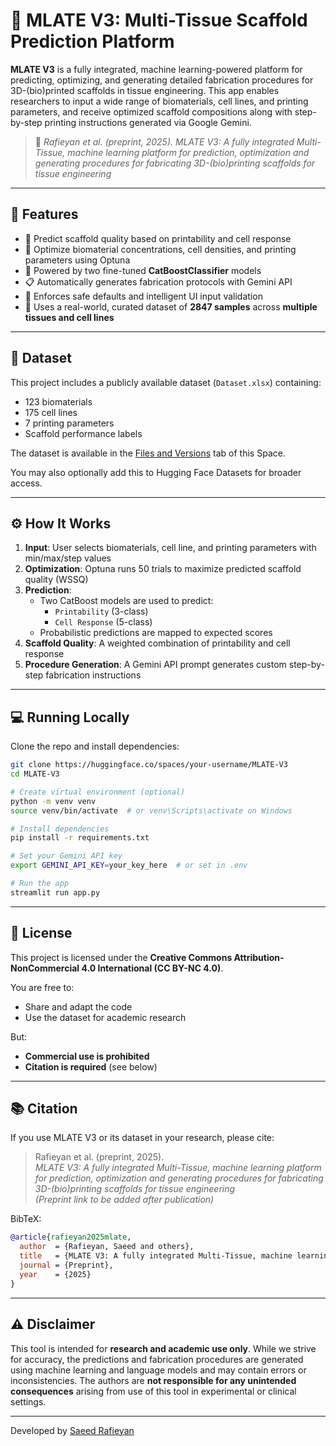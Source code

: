 # 👬 MLATE V3: Multi-Tissue Scaffold Prediction Platform

**MLATE V3** is a fully integrated, machine learning-powered platform for predicting, optimizing, and generating detailed fabrication procedures for 3D-(bio)printed scaffolds in tissue engineering. This app enables researchers to input a wide range of biomaterials, cell lines, and printing parameters, and receive optimized scaffold compositions along with step-by-step printing instructions generated via Google Gemini.

> 📄 *Rafieyan et al. (preprint, 2025). MLATE V3: A fully integrated Multi-Tissue, machine learning platform for prediction, optimization and generating procedures for fabricating 3D-(bio)printing scaffolds for tissue engineering*

---

## 🚀 Features

- 🔬 Predict scaffold quality based on printability and cell response
- 🧪 Optimize biomaterial concentrations, cell densities, and printing parameters using Optuna
- 🧠 Powered by two fine-tuned **CatBoostClassifier** models
- 📋 Automatically generates fabrication protocols with Gemini API
- 🔐 Enforces safe defaults and intelligent UI input validation
- 🧱 Uses a real-world, curated dataset of **2847 samples** across **multiple tissues and cell lines**

---

## 📂 Dataset

This project includes a publicly available dataset (`Dataset.xlsx`) containing:
- 123 biomaterials
- 175 cell lines
- 7 printing parameters
- Scaffold performance labels

The dataset is available in the [Files and Versions](https://huggingface.co/spaces/your-username/your-space-name/blob/main/Dataset.xlsx) tab of this Space.

You may also optionally add this to Hugging Face Datasets for broader access.

---

## ⚙️ How It Works

1. **Input**: User selects biomaterials, cell line, and printing parameters with min/max/step values
2. **Optimization**: Optuna runs 50 trials to maximize predicted scaffold quality (WSSQ)
3. **Prediction**:
    - Two CatBoost models are used to predict:
        - `Printability` (3-class)
        - `Cell Response` (5-class)
    - Probabilistic predictions are mapped to expected scores
4. **Scaffold Quality**: A weighted combination of printability and cell response
5. **Procedure Generation**: A Gemini API prompt generates custom step-by-step fabrication instructions

---

## 💻 Running Locally

Clone the repo and install dependencies:

```bash
git clone https://huggingface.co/spaces/your-username/MLATE-V3
cd MLATE-V3

# Create virtual environment (optional)
python -m venv venv
source venv/bin/activate  # or venv\Scripts\activate on Windows

# Install dependencies
pip install -r requirements.txt

# Set your Gemini API key
export GEMINI_API_KEY=your_key_here  # or set in .env

# Run the app
streamlit run app.py
```

---

## 📜 License

This project is licensed under the **Creative Commons Attribution-NonCommercial 4.0 International (CC BY-NC 4.0)**.

You are free to:
- Share and adapt the code
- Use the dataset for academic research

But:
- **Commercial use is prohibited**
- **Citation is required** (see below)

---

## 📚 Citation

If you use MLATE V3 or its dataset in your research, please cite:

> Rafieyan et al. (preprint, 2025).  
> *MLATE V3: A fully integrated Multi-Tissue, machine learning platform for prediction, optimization and generating procedures for fabricating 3D-(bio)printing scaffolds for tissue engineering*  
> *(Preprint link to be added after publication)*

BibTeX:
```bibtex
@article{rafieyan2025mlate,
  author  = {Rafieyan, Saeed and others},
  title   = {MLATE V3: A fully integrated Multi-Tissue, machine learning platform for prediction, optimization and generating procedures for fabricating 3D-(bio)printing scaffolds for tissue engineering},
  journal = {Preprint},
  year    = {2025}
}
```

---

## ⚠️ Disclaimer

This tool is intended for **research and academic use only**. While we strive for accuracy, the predictions and fabrication procedures are generated using machine learning and language models and may contain errors or inconsistencies. The authors are **not responsible for any unintended consequences** arising from use of this tool in experimental or clinical settings.

---

Developed by [Saeed Rafieyan](https://sraf.ir)
